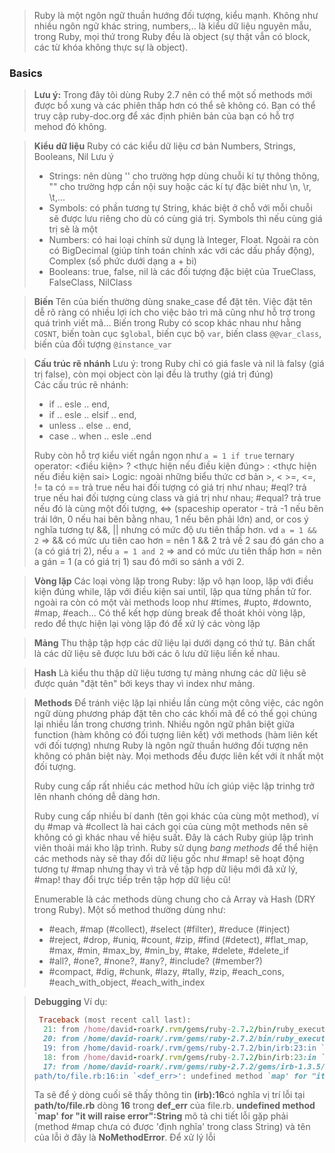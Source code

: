 > Ruby là một ngôn ngữ thuần hướng đối tượng, kiểu mạnh. Không như nhiều ngôn ngữ khác string, numbers,.. là kiểu dữ liệu nguyên mẫu, trong Ruby, mọi thứ trong Ruby đều là object (sự thật vẫn có block, các từ khóa không thực sự là object).

### Basics
> **Lưu ý:** Trong đây tôi dùng Ruby 2.7 nên có thể một số methods mới được bổ xung và các phiên thấp hơn có thể sẽ không có. Bạn có thể truy cập ruby-doc.org để xác định phiên bản của bạn có hỗ trợ mehod đó không.

> **Kiểu dữ liệu**
> Ruby có các kiểu dữ liệu cơ bản Numbers, Strings, Booleans, Nil
> Lưu ý
> - Strings: nên dùng '' cho trường hợp dùng chuỗi kí tự thông thông, "" cho trường hợp cần nội suy hoặc các kí tự đặc biêt như \n, \r, \t,...
> - Symbols: có phần tương tự String, khác biệt ở chỗ với mỗi chuỗi sẽ được lưu riêng cho dù có cùng giá trị. Symbols thì nếu cùng giá trị sẽ là một
> - Numbers: có hai loại chính sử dụng là Integer, Float. Ngoài ra còn có BigDecimal (giúp tính toán chính xác với các dấu phẩy động), Complex (số phức dưới dạng a + bi)
> - Booleans: true, false, nil là các đối tượng đặc biệt của TrueClass, FalseClass, NilClass


> **Biến**
> Tên của biến thường dùng snake_case để đặt tên. Việc đặt tên dễ rõ ràng có nhiều lợi ích cho việc bảo trì mã cũng như hỗ trợ trong quá trình viết mã...
> Biến trong Ruby có scop khác nhau như hằng `COSNT`, biến toàn cục `$global`, biến cục bộ `var`, biến class `@@var_class`, biến của đối tượng `@instance_var`

> **Cấu trúc rẽ nhánh**
> Lưu ý: trong Ruby chỉ có giá fasle và nil là falsy (giá trị false), còn mọi object còn lại đều là truthy (giá trị đúng)  
> Các cấu trúc rẽ nhánh:
> - if .. esle .. end, 
> - if .. esle .. elsif .. end,
> - unless .. else .. end,
> - case .. when .. esle ..end
>
> Ruby còn hỗ trợ kiểu viết ngắn ngọn như `a = 1 if true`
> ternary operator: \<điều kiện\> ? \<thực hiện nếu điều kiện đúng\> : <thực hiện nếu điều kiện sai>
> Logic: ngoài những biểu thức cơ bản >, < >=, <=, != ta có == trả true nếu hai đối tượng có giá trị như nhau; #eql? trả true nếu hai đối tượng cùng class và giá trị như nhau; #equal? trả true nếu đó là cùng một đối tượng, <=> (spaceship operator - trả -1 nếu bên trái lớn, 0 nếu hai bên bằng nhau, 1 nếu bên phải lớn)
> and, or cos ý nghĩa tương tự &&, || nhưng có mức độ ưu tiên thấp hơn. vd `a = 1 && 2` => && có mức ưu tiên cao hơn = nên 1 && 2 trả về 2 sau đó gán cho a (a có giá trị 2), nếu `a = 1 and 2` => and có mức ưu tiên thấp hơn = nên a gán = 1 (a có giá trị 1) sau đó mới so sánh a với 2.

> **Vòng lặp**
> Các loại vòng lặp trong Ruby: lặp vô hạn loop, lặp với điều kiện đúng while, lặp với điều kiện sai until, lặp qua từng phần tử for. ngoài ra còn có một vài methods loop như #times, #upto, #downto, #map, #each...
> Có thể kết hợp dùng break để thoát khỏi vòng lặp, redo để thực hiện lại vòng lặp đó để xử lý các vòng lặp

> **Mảng**
> Thu thập tập hợp các dữ liệu lại dưới dạng có thứ tự. Bản chất là các dữ liệu sẽ được lưu bởi các ô lưu dữ liệu liền kề nhau.

> **Hash**
> Là kiểu thu thập dữ liệu tương tự mảng nhưng các dữ liệu sẽ được quản "đặt tên" bởi keys thay vì index như mảng.

> **Methods**
> Để tránh việc lặp lại nhiều lần cùng một công việc, các ngôn ngữ dùng phương pháp đặt tên cho các khối mã để có thể gọi chúng lại nhiều lần trong chương trình. Nhiều ngôn ngữ phân biệt giữa function (hàm không có đối tượng liên kết) với methods (hàm liên kết với đối tượng) nhưng Ruby là ngôn ngữ thuần hướng đối tượng nên không có phân biệt này. Mọi methods đều được liên kết với ít nhất một đối tượng.
>
> Ruby cung cấp rất nhiều các method hữu ích giúp việc lập trinhg trở lên nhanh chóng dễ dàng hơn.
>
> Ruby cung cấp nhiều bí danh (tên gọi khác của cùng một method), ví dụ #map và #collect là hai cách gọi của cùng một methods nên sẽ không có gì khác nhau về hiệu suất. Đây là cách Ruby giúp lập trình viên thoải mái kho lập trình. Ruby sử dụng _bang methods_ để thể hiện các methods này sẽ thay đổi dữ liệu gốc như #map! sẽ hoạt động tương tự #map nhưng thay vì trả về tập hợp dữ liệu mới đã xử lý, #map! thay đổi trực tiếp trên tập hợp dữ liệu cũ!
> 
> Enumerable là các methods dùng chung cho cả Array và Hash (DRY trong Ruby). Một số method thường dùng như:
> - #each, #map (#collect), #select (#filter), #reduce (#inject)
> - #reject, #drop, #uniq, #count, #zip, #find (#detect), #flat_map, #max, #min, #max_by, #min_by, #take, #delete, #delete_if 
> - #all?, #one?, #none?, #any?, #include? (#member?)
> - #compact, #dig, #chunk, #lazy, #tally, #zip, #each_cons, #each_with_object, #each_with_index

> **Debugging** 
> Ví dụ:
> ```ruby
>  Traceback (most recent call last):
> 	21: from /home/david-roark/.rvm/gems/ruby-2.7.2/bin/ruby_executable_hooks:22:in `<main>'
> 	20: from /home/david-roark/.rvm/gems/ruby-2.7.2/bin/ruby_executable_hooks:22:in `eval'
> 	19: from /home/david-roark/.rvm/gems/ruby-2.7.2/bin/irb:23:in `<main>'
> 	18: from /home/david-roark/.rvm/gems/ruby-2.7.2/bin/irb:23:in `load'
> 	17: from /home/david-roark/.rvm/gems/ruby-2.7.2/gems/irb-1.3.5/exe/irb:11:in `<top (required)>'
> path/to/file.rb:16:in `<def_err>': undefined method `map' for "it will raise error":String (NoMethodError)
> ```
> Ta sẽ để ý dòng cuối sẽ thấy thông tin **(irb):16**có nghĩa vị trí lỗi tại **path/to/file.rb** dòng **16** trong **def_err** của file.rb. **undefined method `map' for "it will raise error":String** mô tả chi tiết lỗi gặp phải (method #map chưa có được 'định nghĩa' trong class String) và tên của lỗi ở đây là **NoMethodError**.
> Để xử lý lỗi